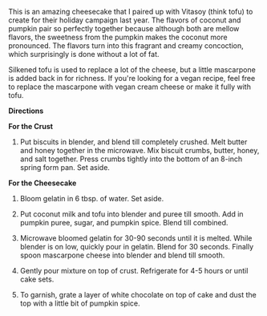 This is an amazing cheesecake that I paired up with Vitasoy (think tofu) to create for their holiday campaign last year.  The flavors of coconut and pumpkin pair so perfectly together because although both are mellow flavors, the sweetness from the pumpkin makes the coconut more pronounced.  The flavors turn into this fragrant and creamy concoction, which surprisingly is done without a lot of fat.  

Silkened tofu is used to replace a lot of the cheese, but a little mascarpone is added back in for richness.  If you're looking for a vegan recipe, feel free to replace the mascarpone with vegan cream cheese or make it fully with tofu.   

**Directions**

__For the Crust__

1. Put biscuits in blender, and blend till completely crushed. Melt butter and honey together in the microwave. Mix biscuit crumbs, butter, honey, and salt together. Press crumbs tightly into the bottom of an 8-inch spring form pan. Set aside.

__For the Cheesecake__

1. Bloom gelatin in 6 tbsp. of water. Set aside. 

2. Put coconut milk and tofu into blender and puree till smooth.  Add in pumpkin puree, sugar, and pumpkin spice. Blend till combined. 

3. Microwave bloomed gelatin for 30-90 seconds until it is melted. While blender is on low, quickly pour in gelatin. Blend for 30 seconds. Finally spoon mascarpone cheese into blender and blend till smooth.

4. Gently pour mixture on top of crust. Refrigerate for 4-5 hours or until cake sets.

12. To garnish, grate a layer of white chocolate on top of cake and dust the top with a little bit of pumpkin spice.